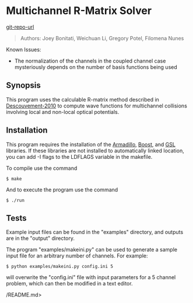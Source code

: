 # Multichannel R-Matrix Solver
[git-repo-url]
> Authors: Joey Bonitati, Weichuan Li, Gregory Potel, Filomena Nunes

Known Issues:
- The normalization of the channels in the coupled channel case mysteriously depends on the number of basis functions being used

## Synopsis

This program uses the calculable R-matrix method described in [Descouvement-2010] to compute wave functions for multichannel collisions involving local and non-local optical potentials.

## Installation

This program requires the installation of the [Armadillo], [Boost], and [GSL] libraries. If these libraries are not installed to automatically linked location, you can add -I flags to the LDFLAGS variable in the makefile.

To compile use the command 
```
$ make
```
And to execute the program use the command
```
$ ./run
```

## Tests

Example input files can be found in the "examples" directory, and outputs are in the "output" directory.

The program "examples/makeini.py" can be used to generate a sample input file for an arbitrary number of channels. For example:
```
$ python examples/makeini.py config.ini 5
```
will overwrite the "config.ini" file with input parameters for a 5 channel problem, which can then be modified in a text editor.

[//]: #
   [git-repo-url]: <https://github.com/jbonitati/C_NONLOCAL.git>
   [Descouvement-2010]: <https://arxiv.org/abs/1001.0678>
   [Armadillo]: <http://arma.sourceforge.net/>
   [Boost]: <http://www.boost.org/>
   [GSL]: <https://www.gnu.org/software/gsl/>
/README.md>
